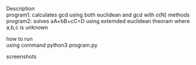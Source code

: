 Description<br>
program1: calculates gcd using both euclidean and gcd with o(N) methods<br> program2: solves aA+bB+cC=D using extemded euclidean theoram where a,b,c is unknown

how to run<br>
using command python3 program.py

screenshots<br>

